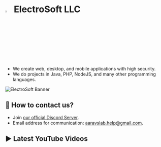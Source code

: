 <!--https://github.com/electrosoftllc/.github/raw/master/profile/icon.png-->
# <img src="https://i.imgur.com/yKGOzDF.png" width="4%"/> ElectroSoft LLC
- We create web, desktop, and mobile applications with high security.
- We do projects in Java, PHP, NodeJS, and many other programming languages.
<!--https://raw.githubusercontent.com/electrosoftllc/.github/master/profile/banner.png-->
![ElectroSoft Banner](https://i.imgur.com/QTvVdEG.png)

## 📱 How to contact us?
- Join [our official Discord Server](https://discord.gg/jsSGFeR).
- Email address for communication: [aaravslab.help@gmail.com](mailto:aaravslab.help@gmail.com).

## ▶️ Latest YouTube Videos
<!-- YouTube:START -->
<!-- YouTube:END -->
